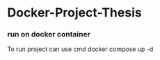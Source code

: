# Docker-Project-Thesis
 ### run on docker container
 To run project can use cmd 
 docker compose up -d
